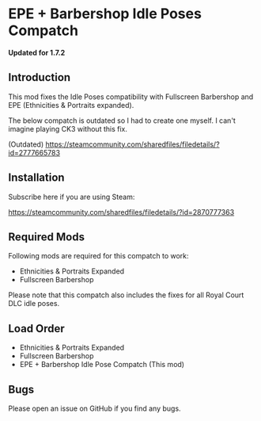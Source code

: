 # EPE + Barbershop Idle Poses Compatch

**Updated for 1.7.2**

## Introduction

This mod fixes the Idle Poses compatibility with Fullscreen Barbershop and EPE (Ethnicities & Portraits expanded).

The below compatch is outdated so I had to create one myself. I can't imagine playing CK3 without this fix.

(Outdated) https://steamcommunity.com/sharedfiles/filedetails/?id=2777665783

## Installation

Subscribe here if you are using Steam:

https://steamcommunity.com/sharedfiles/filedetails/?id=2870777363

## Required Mods

Following mods are required for this compatch to work:

- Ethnicities & Portraits Expanded
- Fullscreen Barbershop

Please note that this compatch also includes the fixes for all Royal Court DLC idle poses.

## Load Order

- Ethnicities & Portraits Expanded
- Fullscreen Barbershop
- EPE + Barbershop Idle Pose Compatch (This mod)

## Bugs

Please open an issue on GitHub if you find any bugs.
